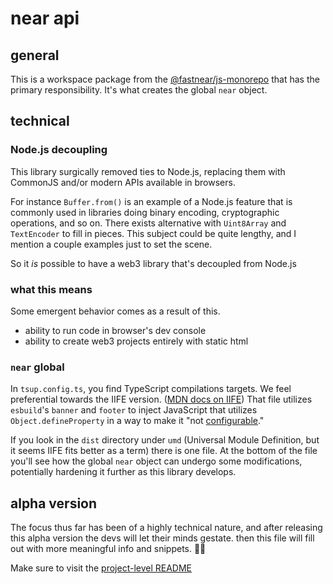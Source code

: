 # near api

## general

This is a workspace package from the [@fastnear/js-monorepo](https://github.com/fastnear/js-monorepo) that has the primary responsibility. It's what creates the global `near` object.

## technical

### Node.js decoupling

This library surgically removed ties to Node.js, replacing them with CommonJS and/or modern APIs available in browsers.

For instance `Buffer.from()` is an example of a Node.js feature that is commonly used in libraries doing binary encoding, cryptographic operations, and so on. There exists alternative with `Uint8Array` and `TextEncoder` to fill in pieces. This subject could be quite lengthy, and I mention a couple examples just to set the scene.

So it *is* possible to have a web3 library that's decoupled from Node.js

### what this means

Some emergent behavior comes as a result of this.

  - ability to run code in browser's dev console
  - ability to create web3 projects entirely with static html

### `near` global

In `tsup.config.ts`, you find TypeScript compilations targets. We feel preferential towards the IIFE version. ([MDN docs on IIFE](https://developer.mozilla.org/en-US/docs/Glossary/IIFE)) That file utilizes `esbuild`'s `banner` and `footer` to inject JavaScript that utilizes `Object.defineProperty` in a way to make it "not [configurable](https://developer.mozilla.org/en-US/docs/Web/JavaScript/Reference/Global_Objects/Object/defineProperty#configurable)."

If you look in the `dist` directory under `umd` (Universal Module Definition, but it seems IIFE fits better as a term) there is one file. At the bottom of the file you'll see how the global `near` object can undergo some modifications, potentially hardening it further as this library develops.

## alpha version

The focus thus far has been of a highly technical nature, and after releasing this alpha version the devs will let their minds gestate. then this file will fill out with more meaningful info and snippets. 🙏🏼

Make sure to visit the [project-level README](https://github.com/fastnear/js-monorepo#global-near-js)
